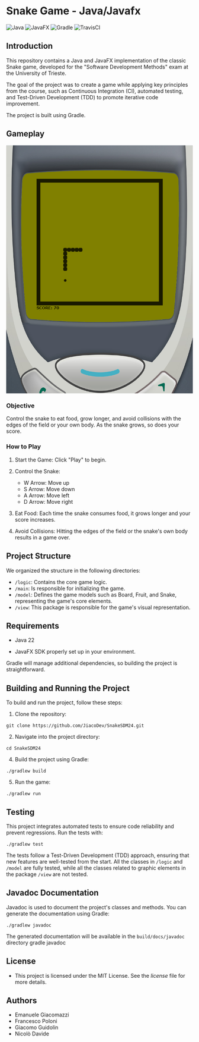 # Snake Game - Java/Javafx

![Java](https://img.shields.io/badge/java-%23ED8B00.svg?style=for-the-badge&logo=openjdk&logoColor=white)
![JavaFX](https://img.shields.io/badge/javafx-%23FF0000.svg?style=for-the-badge&logo=javafx&logoColor=white)
![Gradle](https://img.shields.io/badge/Gradle-02303A.svg?style=for-the-badge&logo=Gradle&logoColor=white)
![TravisCI](https://app.travis-ci.com/JiacoDev/SnakeSDM24.svg?token=XUXRd12uMpgHJqAT7Qpi&branch=master)

## Introduction

This repository contains a Java and JavaFX implementation of the classic Snake game, developed for the "Software Development Methods" exam at the University of Trieste.

The goal of the project was to create a game while applying key principles from the course, such as Continuous Integration (CI), automated testing, and Test-Driven Development (TDD) to promote iterative code improvement.

The project is built using Gradle.
## Gameplay
<p align="center">
<img src="gameImage.png" alt="gameImage" width="600" align=center>
</p>

### Objective

Control the snake to eat food, grow longer, and avoid collisions with the edges of the field or your own body. As the snake grows, so does your score.

### How to Play

1. Start the Game: Click "Play" to begin.
2. Control the Snake:

    * W Arrow: Move up
    * S Arrow: Move down
    * A Arrow: Move left
    * D Arrow: Move right

3. Eat Food: Each time the snake consumes food, it grows longer and your score increases.
4. Avoid Collisions: Hitting the edges of the field or the snake's own body results in a game over.

## Project Structure

We organized the structure in the following directories:

- `/logic`: Contains the core game logic.
- `/main`: Is responsible for initializing the game.
- `/model`: Defines the game models such as Board, Fruit, and Snake, representing the game's core elements.
- `/view`: This package is responsible for the game's visual representation.

## Requirements

- Java 22
  
- JavaFX SDK properly set up in your environment.

Gradle will manage additional dependencies, so building the project is straightforward.

## Building and Running the Project

To build and run the project, follow these steps:

1. Clone the repository:
```
git clone https://github.com/JiacoDev/SnakeSDM24.git
```

2. Navigate into the project directory:

```
cd SnakeSDM24
```

4. Build the project using Gradle:

```
./gradlew build
```

5. Run the game:
```
./gradlew run
```

## Testing

This project integrates automated tests to ensure code reliability and prevent regressions. Run the tests with:

```
./gradlew test
```

The tests follow a Test-Driven Development (TDD) approach, ensuring that new features are well-tested from the start.
All the classes in `/logic` and `/model` are fully tested, while all the classes related to graphic elements in the package `/view` are not tested.

## Javadoc Documentation

Javadoc is used to document the project's classes and methods. You can generate the documentation using Gradle:
```
./gradlew javadoc
```
The generated documentation will be available in the `build/docs/javadoc` directory
gradle javadoc

## License

- This project is licensed under the MIT License. See the _license_ file for more details.

## Authors
- Emanuele Giacomazzi
- Francesco Poloni
- Giacomo Guidolin
- Nicolò Davide









